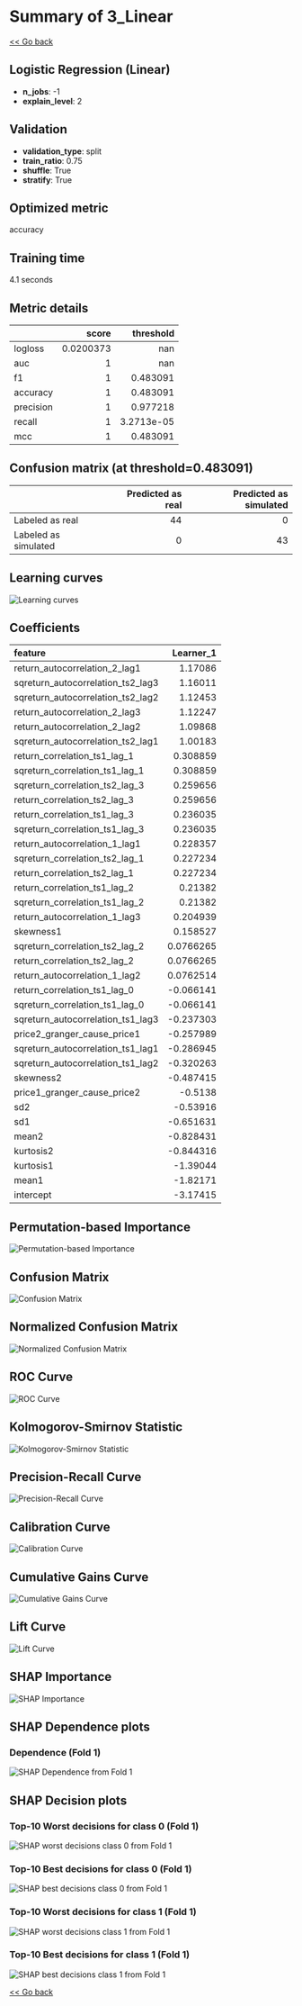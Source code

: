 # Summary of 3_Linear

[<< Go back](../README.md)


## Logistic Regression (Linear)
- **n_jobs**: -1
- **explain_level**: 2

## Validation
 - **validation_type**: split
 - **train_ratio**: 0.75
 - **shuffle**: True
 - **stratify**: True

## Optimized metric
accuracy

## Training time

4.1 seconds

## Metric details
|           |     score |    threshold |
|:----------|----------:|-------------:|
| logloss   | 0.0200373 | nan          |
| auc       | 1         | nan          |
| f1        | 1         |   0.483091   |
| accuracy  | 1         |   0.483091   |
| precision | 1         |   0.977218   |
| recall    | 1         |   3.2713e-05 |
| mcc       | 1         |   0.483091   |


## Confusion matrix (at threshold=0.483091)
|                      |   Predicted as real |   Predicted as simulated |
|:---------------------|--------------------:|-------------------------:|
| Labeled as real      |                  44 |                        0 |
| Labeled as simulated |                   0 |                       43 |

## Learning curves
![Learning curves](learning_curves.png)

## Coefficients
| feature                           |   Learner_1 |
|:----------------------------------|------------:|
| return_autocorrelation_2_lag1     |   1.17086   |
| sqreturn_autocorrelation_ts2_lag3 |   1.16011   |
| sqreturn_autocorrelation_ts2_lag2 |   1.12453   |
| return_autocorrelation_2_lag3     |   1.12247   |
| return_autocorrelation_2_lag2     |   1.09868   |
| sqreturn_autocorrelation_ts2_lag1 |   1.00183   |
| return_correlation_ts1_lag_1      |   0.308859  |
| sqreturn_correlation_ts1_lag_1    |   0.308859  |
| sqreturn_correlation_ts2_lag_3    |   0.259656  |
| return_correlation_ts2_lag_3      |   0.259656  |
| return_correlation_ts1_lag_3      |   0.236035  |
| sqreturn_correlation_ts1_lag_3    |   0.236035  |
| return_autocorrelation_1_lag1     |   0.228357  |
| sqreturn_correlation_ts2_lag_1    |   0.227234  |
| return_correlation_ts2_lag_1      |   0.227234  |
| return_correlation_ts1_lag_2      |   0.21382   |
| sqreturn_correlation_ts1_lag_2    |   0.21382   |
| return_autocorrelation_1_lag3     |   0.204939  |
| skewness1                         |   0.158527  |
| sqreturn_correlation_ts2_lag_2    |   0.0766265 |
| return_correlation_ts2_lag_2      |   0.0766265 |
| return_autocorrelation_1_lag2     |   0.0762514 |
| return_correlation_ts1_lag_0      |  -0.066141  |
| sqreturn_correlation_ts1_lag_0    |  -0.066141  |
| sqreturn_autocorrelation_ts1_lag3 |  -0.237303  |
| price2_granger_cause_price1       |  -0.257989  |
| sqreturn_autocorrelation_ts1_lag1 |  -0.286945  |
| sqreturn_autocorrelation_ts1_lag2 |  -0.320263  |
| skewness2                         |  -0.487415  |
| price1_granger_cause_price2       |  -0.5138    |
| sd2                               |  -0.53916   |
| sd1                               |  -0.651631  |
| mean2                             |  -0.828431  |
| kurtosis2                         |  -0.844316  |
| kurtosis1                         |  -1.39044   |
| mean1                             |  -1.82171   |
| intercept                         |  -3.17415   |


## Permutation-based Importance
![Permutation-based Importance](permutation_importance.png)
## Confusion Matrix

![Confusion Matrix](confusion_matrix.png)


## Normalized Confusion Matrix

![Normalized Confusion Matrix](confusion_matrix_normalized.png)


## ROC Curve

![ROC Curve](roc_curve.png)


## Kolmogorov-Smirnov Statistic

![Kolmogorov-Smirnov Statistic](ks_statistic.png)


## Precision-Recall Curve

![Precision-Recall Curve](precision_recall_curve.png)


## Calibration Curve

![Calibration Curve](calibration_curve_curve.png)


## Cumulative Gains Curve

![Cumulative Gains Curve](cumulative_gains_curve.png)


## Lift Curve

![Lift Curve](lift_curve.png)



## SHAP Importance
![SHAP Importance](shap_importance.png)

## SHAP Dependence plots

### Dependence (Fold 1)
![SHAP Dependence from Fold 1](learner_fold_0_shap_dependence.png)

## SHAP Decision plots

### Top-10 Worst decisions for class 0 (Fold 1)
![SHAP worst decisions class 0 from Fold 1](learner_fold_0_shap_class_0_worst_decisions.png)
### Top-10 Best decisions for class 0 (Fold 1)
![SHAP best decisions class 0 from Fold 1](learner_fold_0_shap_class_0_best_decisions.png)
### Top-10 Worst decisions for class 1 (Fold 1)
![SHAP worst decisions class 1 from Fold 1](learner_fold_0_shap_class_1_worst_decisions.png)
### Top-10 Best decisions for class 1 (Fold 1)
![SHAP best decisions class 1 from Fold 1](learner_fold_0_shap_class_1_best_decisions.png)

[<< Go back](../README.md)

